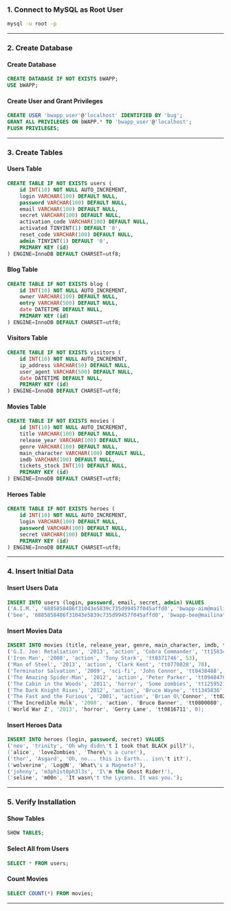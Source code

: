 ### 1. Connect to MySQL as Root User
```bash
mysql -u root -p
```

---

### 2. Create Database
#### Create Database
```sql
CREATE DATABASE IF NOT EXISTS bWAPP;
USE bWAPP;
```

#### Create User and Grant Privileges
```sql
CREATE USER 'bwapp_user'@'localhost' IDENTIFIED BY 'bug';
GRANT ALL PRIVILEGES ON bWAPP.* TO 'bwapp_user'@'localhost';
FLUSH PRIVILEGES;
```

---

### 3. Create Tables

#### Users Table
```sql
CREATE TABLE IF NOT EXISTS users (
    id INT(10) NOT NULL AUTO_INCREMENT,
    login VARCHAR(100) DEFAULT NULL,
    password VARCHAR(100) DEFAULT NULL,
    email VARCHAR(100) DEFAULT NULL,
    secret VARCHAR(100) DEFAULT NULL,
    activation_code VARCHAR(100) DEFAULT NULL,
    activated TINYINT(1) DEFAULT '0',
    reset_code VARCHAR(100) DEFAULT NULL,
    admin TINYINT(1) DEFAULT '0',
    PRIMARY KEY (id)
) ENGINE=InnoDB DEFAULT CHARSET=utf8;
```

#### Blog Table
```sql
CREATE TABLE IF NOT EXISTS blog (
    id INT(10) NOT NULL AUTO_INCREMENT,
    owner VARCHAR(100) DEFAULT NULL,
    entry VARCHAR(500) DEFAULT NULL,
    date DATETIME DEFAULT NULL,
    PRIMARY KEY (id)
) ENGINE=InnoDB DEFAULT CHARSET=utf8;
```

#### Visitors Table
```sql
CREATE TABLE IF NOT EXISTS visitors (
    id INT(10) NOT NULL AUTO_INCREMENT,
    ip_address VARCHAR(50) DEFAULT NULL,
    user_agent VARCHAR(500) DEFAULT NULL,
    date DATETIME DEFAULT NULL,
    PRIMARY KEY (id)
) ENGINE=InnoDB DEFAULT CHARSET=utf8;
```

#### Movies Table
```sql
CREATE TABLE IF NOT EXISTS movies (
    id INT(10) NOT NULL AUTO_INCREMENT,
    title VARCHAR(100) DEFAULT NULL,
    release_year VARCHAR(100) DEFAULT NULL,
    genre VARCHAR(100) DEFAULT NULL,
    main_character VARCHAR(100) DEFAULT NULL,
    imdb VARCHAR(100) DEFAULT NULL,
    tickets_stock INT(10) DEFAULT NULL,
    PRIMARY KEY (id)
) ENGINE=InnoDB DEFAULT CHARSET=utf8;
```

#### Heroes Table
```sql
CREATE TABLE IF NOT EXISTS heroes (
    id INT(10) NOT NULL AUTO_INCREMENT,
    login VARCHAR(100) DEFAULT NULL,
    password VARCHAR(100) DEFAULT NULL,
    secret VARCHAR(100) DEFAULT NULL,
    PRIMARY KEY (id)
) ENGINE=InnoDB DEFAULT CHARSET=utf8;
```

---

### 4. Insert Initial Data

#### Insert Users Data
```sql
INSERT INTO users (login, password, email, secret, admin) VALUES
('A.I.M.', '6885858486f31043e5839c735d99457f045affd0', 'bwapp-aim@mailinator.com', 'A.I.M. or Authentication Is Missing', 1),
('bee', '6885858486f31043e5839c735d99457f045affd0', 'bwapp-bee@mailinator.com', 'Any bugs?', 1);
```

#### Insert Movies Data
```sql
INSERT INTO movies (title, release_year, genre, main_character, imdb, tickets_stock) VALUES
('G.I. Joe: Retaliation', '2013', 'action', 'Cobra Commander', 'tt1583421', 100),
('Iron Man', '2008', 'action', 'Tony Stark', 'tt0371746', 53),
('Man of Steel', '2013', 'action', 'Clark Kent', 'tt0770828', 78),
('Terminator Salvation', '2009', 'sci-fi', 'John Connor', 'tt0438488', 100),
('The Amazing Spider-Man', '2012', 'action', 'Peter Parker', 'tt0948470', 13),
('The Cabin in the Woods', '2011', 'horror', 'Some zombies', 'tt1259521', 666),
('The Dark Knight Rises', '2012', 'action', 'Bruce Wayne', 'tt1345836', 3),
('The Fast and the Furious', '2001', 'action', 'Brian O\'Connor', 'tt0232500', 40),
('The Incredible Hulk', '2008', 'action', 'Bruce Banner', 'tt0800080', 23),
('World War Z', '2013', 'horror', 'Gerry Lane', 'tt0816711', 0);
```

#### Insert Heroes Data
```sql
INSERT INTO heroes (login, password, secret) VALUES
('neo', 'trinity', 'Oh why didn\'t I took that BLACK pill?'),
('alice', 'loveZombies', 'There\'s a cure!'),
('thor', 'Asgard', 'Oh, no... this is Earth... isn\'t it?'),
('wolverine', 'Log@N', 'What\'s a Magneto?'),
('johnny', 'm3ph1st0ph3l3s', 'I\'m the Ghost Rider!'),
('seline', 'm00n', 'It wasn\'t the Lycans. It was you.');
```

---

### 5. Verify Installation

#### Show Tables
```sql
SHOW TABLES;
```

#### Select All from Users
```sql
SELECT * FROM users;
```

#### Count Movies
```sql
SELECT COUNT(*) FROM movies;
```

---
